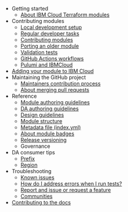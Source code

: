 - Getting started
    - [About IBM Cloud Terraform modules](README.md)
- Contributing modules
    - [Local development setup](local-dev-setup.md)
    - [Regular developer tasks](dev-maintenance.md)
    - [Contributing modules](contribute-module.md)
    - [Porting an older module ](migrate-module.md)
    - [Validation tests](tests.md)
    - [GitHub Actions workflows](gh-actions.md)
    - [Pulumi and IBMCloud](pulumi.md)
- [Adding your module to IBM Cloud](onboard-ibm-cloud.md)
- Maintaining the GitHub project
    - [Maintainers contribution process](maintain-module.md)
    - [About merging pull requests](merging.md)
- Reference
    - [Module authoring guidelines](implementation-guidelines.md)
    - [DA authoring guidelines](da-implementation-guidelines.md)
    - [Design guidelines](design-guidelines.md)
    - [Module structure](module-structure.md)
    - [Metadata file (index.yml)](module-catalog-metadata.md)
    - [About module badges](badge-status.md)
    - [Release versioning](versioning.md)
    - Governance
- DA consumer tips
    - [Prefix](prefix.md)
    - [Region](region.md)
- Troubleshooting
    - [Known issues](issues.md)
    - [How do I address errors when I run tests?](ts-go-cache.md)
    - [Report and issue or request a feature](support.md)
    - [Communities](communities.md)
- [Contributing to the docs](contribute-docs.md)
